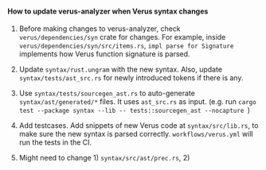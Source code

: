 #### How to update verus-analyzer when Verus syntax changes

1. Before making changes to verus-analyzer, check `verus/dependencies/syn` crate for changes. For example, inside `verus/dependencies/syn/src/items.rs`, `impl parse for Signature` implements how Verus function signature is parsed.

2. Update `syntax/rust.ungram` with the new syntax. Also, update `syntax/tests/ast_src.rs` for newly introduced tokens if there is any. 

3. Use `syntax/tests/sourcegen_ast.rs` to auto-generate `syntax/ast/generated/*` files. It uses `ast_src.rs` as input. (e.g. run `cargo test --package syntax --lib -- tests::sourcegen_ast --nocapture `)

4. Add testcases. Add snippets of new Verus code at `syntax/src/lib.rs`, to make sure the new syntax is parsed correctly. `workflows/verus.yml` will run the tests in the CI.

5. Might need to change 1) `syntax/src/ast/prec.rs`, 2)
